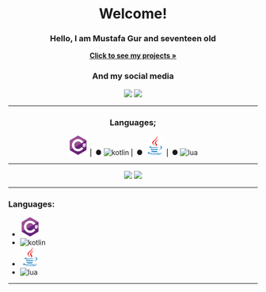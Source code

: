 <link rel="stylesheet" href="readme.css">
<h1 align="center">Welcome!</h1>
<div align="center">
    <h3 align="center">Hello, I am Mustafa Gur and seventeen old</h3>
    <a href="https://github.com/mustafawp?tab=repositories"><strong>Click to see my projects »</strong></a>
    <h3 align="center">And my social media</h3>
    <center>
    <a href="https://www.github.com/mustafawp" align="center"><img src="https://img.shields.io/badge/-Github-000?   style=quare&labelColor=000&logo=Github&logoColor=white&link=link"></a>
    <a href="https://www.instagram.com/mustafawiped" align="center"><img src="https://img.shields.io/badge/-Instagram-C13584?style=flat-quare&labelColor=C13584&logo=instagram&logoColor=white&link=link"></a></center>
    <hr>
    <p align="center"><h3>Languages;</h3> <img src="https://raw.githubusercontent.com/devicons/devicon/master/icons/csharp/csharp-original.svg" alt="csharp" width="40" height="40"/> ⎢ ● <img src="https://www.vectorlogo.zone/logos/kotlinlang/kotlinlang-icon.svg" alt="kotlin" width="40" height="40"/> ⎢ ● <img src="https://raw.githubusercontent.com/devicons/devicon/master/icons/java/java-original.svg" alt="java" width="40" height="40"/> ⎢ ● <img src="https://download.logo.wine/logo/Lua_(programming_language)/Lua_(programming_language)-Logo.wine.png" alt="lua" width="60" height="40"></p>
    <hr>
    <img src="https://github-readme-stats.vercel.app/api?username=mustafawp&show_icons=true&theme=gradient">
    <img src="https://github-readme-stats.vercel.app/api?username=mustafawp&show_icons=true&theme=radical">
    <hr>
        <h3 align="left">Languages:</h3>
    <ul>
        <li align="left"><img src="https://raw.githubusercontent.com/devicons/devicon/master/icons/csharp/csharp-original.svg" alt="csharp" width="40" height="40"/></li>
        <li align="left"><img src="https://www.vectorlogo.zone/logos/kotlinlang/kotlinlang-icon.svg" alt="kotlin" width="40" height="40"/></li>
        <li align="left"><img src="https://raw.githubusercontent.com/devicons/devicon/master/icons/java/java-original.svg" alt="java" width="40" height="40"/> </li>
        <li align="left"><img src="https://download.logo.wine/logo/Lua_(programming_language)/Lua_(programming_language)-Logo.wine.png" alt="lua" width="60" height="40"></li>
    </ul>
    <hr>
</div>

